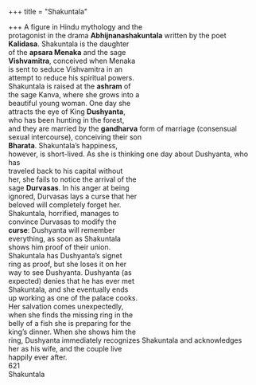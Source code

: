 +++
title = "Shakuntala"

+++
A figure in Hindu mythology and the  
protagonist in the drama **Abhijnanashakuntala** written by the poet  
**Kalidasa**. Shakuntala is the daughter  
of the **apsara Menaka** and the sage  
**Vishvamitra**, conceived when Menaka  
is sent to seduce Vishvamitra in an  
attempt to reduce his spiritual powers.  
Shakuntala is raised at the **ashram** of  
the sage Kanva, where she grows into a  
beautiful young woman. One day she  
attracts the eye of King **Dushyanta**,  
who has been hunting in the forest,  
and they are married by the **gandharva** form of marriage (consensual sexual intercourse), conceiving their son  
**Bharata**. Shakuntala’s happiness,  
however, is short-lived. As she is thinking one day about Dushyanta, who has  
traveled back to his capital without  
her, she fails to notice the arrival of the  
sage **Durvasas**. In his anger at being  
ignored, Durvasas lays a curse that her  
beloved will completely forget her.  
Shakuntala, horrified, manages to  
convince Durvasas to modify the  
**curse**: Dushyanta will remember  
everything, as soon as Shakuntala  
shows him proof of their union.  
Shakuntala has Dushyanta’s signet  
ring as proof, but she loses it on her  
way to see Dushyanta. Dushyanta (as  
expected) denies that he has ever met  
Shakuntala, and she eventually ends  
up working as one of the palace cooks.  
Her salvation comes unexpectedly,  
when she finds the missing ring in the  
belly of a fish she is preparing for the  
king’s dinner. When she shows him the  
ring, Dushyanta immediately recognizes Shakuntala and acknowledges  
her as his wife, and the couple live  
happily ever after.  
621  
Shakuntala
